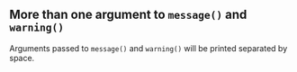 ## More than one argument to `message()` and `warning()`

Arguments passed to `message()` and `warning()` will be printed separated by
space.

